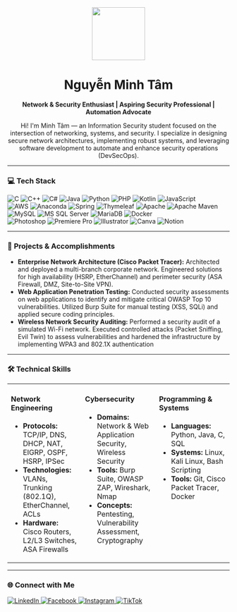 <div align="center">
  <img src="https://user-images.githubusercontent.com/74038190/216649421-9e9387cc-b2d3-4375-97e2-f4c43373d3ae.gif" width="120px">
  <h1>Nguyễn Minh Tâm</h1>
  <p><b>Network & Security Enthusiast | Aspiring Security Professional | Automation Advocate</b></p>
</div>

<div align="center">
<p>
  Hi! I'm Minh Tâm — an Information Security student focused on the intersection of networking, systems, and security. I specialize in designing secure network architectures, implementing robust systems, and leveraging software development to automate and enhance security operations (DevSecOps).</p>
</div>

---

### 💻 **Tech Stack**

<p align="left">
  <!-- Dòng 1 -->
  <img src="https://img.shields.io/badge/c-%2300599C.svg?style=for-the-badge&logo=c&logoColor=white" alt="C"/>
  <img src="https://img.shields.io/badge/c++-%2300599C.svg?style=for-the-badge&logo=c%2B%2B&logoColor=white" alt="C++"/>
  <img src="https://img.shields.io/badge/c%23-%23239120.svg?style=for-the-badge&logo=c-sharp&logoColor=white" alt="C#"/>
  <img src="https://img.shields.io/badge/java-%23ED8B00.svg?style=for-the-badge&logo=java&logoColor=white" alt="Java"/>
  <img src="https://img.shields.io/badge/python-3670A0?style=for-the-badge&logo=python&logoColor=ffdd54" alt="Python"/>
  <img src="https://img.shields.io/badge/php-%23777BB4.svg?style=for-the-badge&logo=php&logoColor=white" alt="PHP"/>
  <img src="https://img.shields.io/badge/kotlin-%230095D5.svg?style=for-the-badge&logo=kotlin&logoColor=white" alt="Kotlin"/>
  <img src="https://img.shields.io/badge/javascript-%23323330.svg?style=for-the-badge&logo=javascript&logoColor=%23F7DF1E" alt="JavaScript"/>
  <br>
  <!-- Dòng 2 -->
  <img src="https://img.shields.io/badge/AWS-%23FF9900.svg?style=for-the-badge&logo=amazon-aws&logoColor=white" alt="AWS"/>
  <img src="https://img.shields.io/badge/Anaconda-%2344A833.svg?style=for-the-badge&logo=anaconda&logoColor=white" alt="Anaconda"/>
  <img src="https://img.shields.io/badge/spring-%236DB33F.svg?style=for-the-badge&logo=spring&logoColor=white" alt="Spring"/>
  <img src="https://img.shields.io/badge/Thymeleaf-%23005C0F.svg?style=for-the-badge&logo=Thymeleaf&logoColor=white" alt="Thymeleaf"/>
  <img src="https://img.shields.io/badge/apache-%23D42029.svg?style=for-the-badge&logo=apache&logoColor=white" alt="Apache"/>
  <img src="https://img.shields.io/badge/Apache%20Maven-C71A36?style=for-the-badge&logo=Apache%20Maven&logoColor=white" alt="Apache Maven"/>
  <br>
  <!-- Dòng 3 -->
  <img src="https://img.shields.io/badge/mysql-%2300f.svg?style=for-the-badge&logo=mysql&logoColor=white" alt="MySQL"/>
  <img src="https://img.shields.io/badge/Microsoft%20SQL%20Sever-CC2927?style=for-the-badge&logo=microsoft%20sql%20server&logoColor=white" alt="MS SQL Server"/>
  <img src="https://img.shields.io/badge/MariaDB-003545?style=for-the-badge&logo=mariadb&logoColor=white" alt="MariaDB"/>
  <img src="https://img.shields.io/badge/docker-%230db7ed.svg?style=for-the-badge&logo=docker&logoColor=white" alt="Docker"/>
  <br>
  <!-- Dòng 4 -->
  <img src="https://img.shields.io/badge/adobephotoshop-%2331A8FF.svg?style=for-the-badge&logo=adobephotoshop&logoColor=white" alt="Photoshop"/>
  <img src="https://img.shields.io/badge/Adobe%20Premiere%20Pro-9999FF.svg?style=for-the-badge&logo=Adobe%20Premiere%20Pro&logoColor=white" alt="Premiere Pro"/>
  <img src="https://img.shields.io/badge/adobeillustrator-%23FF9A00.svg?style=for-the-badge&logo=adobeillustrator&logoColor=white" alt="Illustrator"/>
  <img src="https://img.shields.io/badge/Canva-%2300C4CC.svg?style=for-the-badge&logo=Canva&logoColor=white" alt="Canva"/>
  <img src="https://img.shields.io/badge/Notion-%23000000.svg?style=for-the-badge&logo=notion&logoColor=white" alt="Notion"/>
</p>

---

### 💼 **Projects & Accomplishments**

*   **Enterprise Network Architecture (Cisco Packet Tracer):** Architected and deployed a multi-branch corporate network. Engineered solutions for high availability (HSRP, EtherChannel) and perimeter security (ASA Firewall, DMZ, Site-to-Site VPN).
*   **Web Application Penetration Testing:** Conducted security assessments on web applications to identify and mitigate critical OWASP Top 10 vulnerabilities. Utilized Burp Suite for manual testing (XSS, SQLi) and applied secure coding principles.
*   **Wireless Network Security Auditing:** Performed a security audit of a simulated Wi-Fi network. Executed controlled attacks (Packet Sniffing, Evil Twin) to assess vulnerabilities and hardened the infrastructure by implementing WPA3 and 802.1X authentication

---

### 🛠️ **Technical Skills**

<table>
  <tr>
    <td valign="top" width="33%">
      <h4>Network Engineering</h4>
      <ul>
        <li><b>Protocols:</b> TCP/IP, DNS, DHCP, NAT, EIGRP, OSPF, HSRP, IPSec</li>
        <li><b>Technologies:</b> VLANs, Trunking (802.1Q), EtherChannel, ACLs</li>
        <li><b>Hardware:</b> Cisco Routers, L2/L3 Switches, ASA Firewalls</li>
      </ul>
    </td>
    <td valign="top" width="33%">
      <h4>Cybersecurity</h4>
      <ul>
        <li><b>Domains:</b> Network & Web Application Security, Wireless Security</li>
        <li><b>Tools:</b> Burp Suite, OWASP ZAP, Wireshark, Nmap</li>
        <li><b>Concepts:</b> Pentesting, Vulnerability Assessment, Cryptography</li>
      </ul>
    </td>
    <td valign="top" width="33%">
      <h4>Programming & Systems</h4>
      <ul>
        <li><b>Languages:</b> Python, Java, C, SQL</li>
        <li><b>Systems:</b> Linux, Kali Linux, Bash Scripting</li>
        <li><b>Tools:</b> Git, Cisco Packet Tracer, Docker</li>
      </ul>
    </td>
  </tr>
</table>

---

### 🌐 **Connect with Me**

<p align="left">
  <a href="https://www.linkedin.com/in/minh-tâm-a787012b8/" target="_blank">
    <img src="https://img.shields.io/badge/LinkedIn-0077B5?style=for-the-badge&logo=linkedin&logoColor=white" alt="LinkedIn"/>
  </a>
  <a href="https://www.facebook.com/minh.tam.402639" target="_blank">
    <img src="https://img.shields.io/badge/Facebook-1877F2?style=for-the-badge&logo=Facebook&logoColor=white" alt="Facebook"/>
  </a>
  <a href="https://www.instagram.com/_minhtam265" target="_blank">
    <img src="https://img.shields.io/badge/Instagram-E4405F?style=for-the-badge&logo=Instagram&logoColor=white" alt="Instagram"/>
  </a>
  <a href="https://www.tiktok.com/@minhtamn_444?lang=en" target="_blank">
    <img src="https://img.shields.io/badge/TikTok-000000?style=for-the-badge&logo=TikTok&logoColor=white" alt="TikTok"/>
  </a>
</p>
